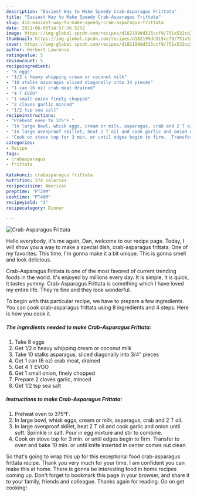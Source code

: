 ```yaml
---
description: "Easiest Way to Make Speedy Crab-Asparagus Frittata"
title: "Easiest Way to Make Speedy Crab-Asparagus Frittata"
slug: 414-easiest-way-to-make-speedy-crab-asparagus-frittata
date: 2021-06-06T14:57:56.525Z
image: https://img-global.cpcdn.com/recipes/d182199dd315ccf9/751x532cq70/crab-asparagus-frittata-recipe-main-photo.jpg
thumbnail: https://img-global.cpcdn.com/recipes/d182199dd315ccf9/751x532cq70/crab-asparagus-frittata-recipe-main-photo.jpg
cover: https://img-global.cpcdn.com/recipes/d182199dd315ccf9/751x532cq70/crab-asparagus-frittata-recipe-main-photo.jpg
author: Herbert Lawrence
ratingvalue: 5
reviewcount: 5
recipeingredient:
- "8 eggs"
- "1/2 c heavy whipping cream or coconut milk"
- "10 stalks asparagus sliced diagonally into 34 pieces"
- "1 can (6 oz) crab meat drained"
- "4 T EVOO"
- "1 small onion finely chopped"
- "2 cloves garlic minced"
- "1/2 tsp sea salt"
recipeinstructions:
- "Preheat oven to 375°F."
- "In large bowl, whisk eggs, cream or milk, asparagus, crab and 2 T oil."
- "In large ovenproof skillet, heat 2 T oil and cook garlic and onion until soft.  Sprinkle in salt.  Pour in egg mixture and stir to combine."
- "Cook on stove top for 3 min. or until edges begin to firm.  Transfer to oven and bake 10 min. or until knife inserted in center comes out clean."
categories:
- Recipe
tags:
- crabasparagus
- frittata

katakunci: crabasparagus frittata 
nutrition: 274 calories
recipecuisine: American
preptime: "PT29M"
cooktime: "PT48M"
recipeyield: "3"
recipecategory: Dinner

---
```



![Crab-Asparagus Frittata](https://img-global.cpcdn.com/recipes/d182199dd315ccf9/751x532cq70/crab-asparagus-frittata-recipe-main-photo.jpg)

Hello everybody, it's me again, Dan, welcome to our recipe page. Today, I will show you a way to make a special dish, crab-asparagus frittata. One of my favorites. This time, I'm gonna make it a bit unique. This is gonna smell and look delicious.



Crab-Asparagus Frittata is one of the most favored of current trending foods in the world. It's enjoyed by millions every day. It is simple, it is quick, it tastes yummy. Crab-Asparagus Frittata is something which I have loved my entire life. They're fine and they look wonderful.


To begin with this particular recipe, we have to prepare a few ingredients. You can cook crab-asparagus frittata using 8 ingredients and 4 steps. Here is how you cook it.

<!--inarticleads1-->

##### The ingredients needed to make Crab-Asparagus Frittata:

1. Take 8 eggs
1. Get 1/2 c heavy whipping cream or coconut milk
1. Take 10 stalks asparagus, sliced diagonally into 3/4&#34; pieces
1. Get 1 can (6 oz) crab meat, drained
1. Get 4 T EVOO
1. Get 1 small onion, finely chopped
1. Prepare 2 cloves garlic, minced
1. Get 1/2 tsp sea salt




<!--inarticleads2-->

##### Instructions to make Crab-Asparagus Frittata:

1. Preheat oven to 375°F.
1. In large bowl, whisk eggs, cream or milk, asparagus, crab and 2 T oil.
1. In large ovenproof skillet, heat 2 T oil and cook garlic and onion until soft.  Sprinkle in salt.  Pour in egg mixture and stir to combine.
1. Cook on stove top for 3 min. or until edges begin to firm.  Transfer to oven and bake 10 min. or until knife inserted in center comes out clean.




So that's going to wrap this up for this exceptional food crab-asparagus frittata recipe. Thank you very much for your time. I am confident you can make this at home. There is gonna be interesting food in home recipes coming up. Don't forget to bookmark this page in your browser, and share it to your family, friends and colleague. Thanks again for reading. Go on get cooking!
